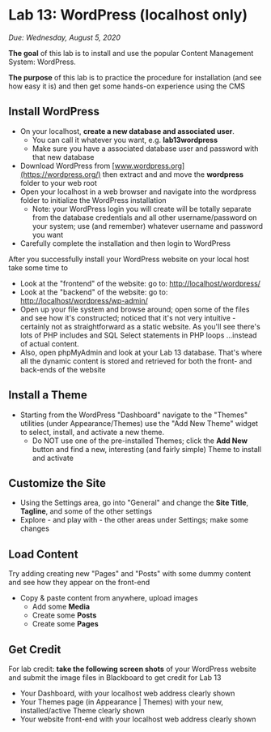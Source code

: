 # Lab 13: WordPress (localhost only)

*Due: Wednesday, August 5, 2020*

**The goal** of this lab is to install and use the popular Content Management System: WordPress. 

**The purpose** of this lab is to practice the procedure for installation (and see how easy it is) and then get some hands-on experience using the CMS 

## Install WordPress

- On your localhost, **create a new database and associated user**.
  - You can call it whatever you want, e.g. **lab13wordpress**
  - Make sure you have a associated database user and password with that new database
- Download WordPress from [www.wordpress.org](https://wordpress.org/) then extract and and move the **wordpress** folder to your web root
- Open your localhost in a web browser and navigate into the wordpress folder to initialize the WordPress installation
  - Note: your WordPress login you will create will be totally separate from the database credentials and all other username/password on your system; use (and remember) whatever username and password you want
- Carefully complete the installation and then login to WordPress

After you successfully install your WordPress website on your local host take some time to

- Look at the "frontend" of the website: go to: [http://localhost/wordpress/](http://localhost/wordpress/)
- Look at the "backend" of the website: go to: [http://localhost/wordpress/wp-admin/](http://localhost/wordpress/wp-admin/)
- Open up your file system and browse around; open some of the files and see how it's constructed; noticed that it's not very intuitive - certainly not as straightforward as a static website. As you'll see there's lots of PHP includes and SQL Select statements in PHP loops ...instead of actual content.
- Also, open phpMyAdmin and look at your Lab 13 database.  That's where all the dynamic content is stored and retrieved for both the front- and back-ends of the website

## Install a Theme

- Starting from the WordPress "Dashboard" navigate to the "Themes" utilities (under Appearance/Themes) use the "Add New Theme" widget to select, install, and activate a new theme.
  - Do NOT use one of the pre-installed Themes; click the **Add New** button and find a new, interesting (and fairly simple) Theme to install and activate

## Customize the Site

- Using the Settings area, go into "General" and change the **Site Title**, **Tagline**, and some of the other settings
- Explore - and play with - the other areas under Settings; make some changes

## Load Content

Try adding creating new "Pages" and "Posts" with some dummy content and see how they appear on the front-end 

- Copy & paste content from anywhere, upload images
  - Add some **Media**
  - Create some **Posts**
  - Create some **Pages**

## Get Credit

For lab credit: **take the following screen shots** of your WordPress website and submit the image files in Blackboard to get credit for Lab 13

- Your Dashboard, with your localhost web address clearly shown
- Your Themes page (in Appearance | Themes) with your new, installed/active Theme clearly shown
- Your website front-end with your localhost web address clearly shown 
